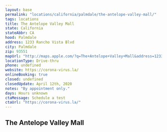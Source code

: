 ```yaml
---
layout: base
permalink: "locations/california/palmdale/the-antelope-valley-mall/"
tags: locations
title: The Antelope Valley Mall
state: California
stateAbbr: CA
hood: Palmdale
address: 1233 Rancho Vista Blvd
city: Palmdale
zip: 93551
mapUrl: "http://maps.apple.com/?q=The+Antelope+Valley+Mall&address=1233+Rancho+Vista+Blvd,Palmdale,California,93551"
locationType: Drive-thru
phone: undefined
website: https://corona-virus.la/
onlineBooking: true
closed: undefined
closedUpdate: April 12th, 2020
notes: "By appointment only."
days: Hours unknown
ctaMessage: Schedule a test
ctaUrl: "https://corona-virus.la/"
---
```

## The Antelope Valley Mall